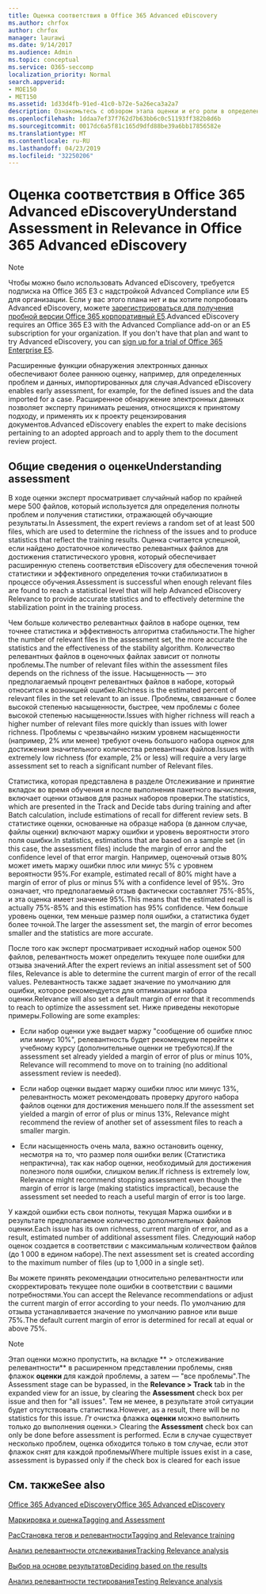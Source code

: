 ```yaml
---
title: Оценка соответствия в Office 365 Advanced eDiscovery
ms.author: chrfox
author: chrfox
manager: laurawi
ms.date: 9/14/2017
ms.audience: Admin
ms.topic: conceptual
ms.service: O365-seccomp
localization_priority: Normal
search.appverid:
- MOE150
- MET150
ms.assetid: 1d33d4fb-91ed-41c0-b72e-5a26eca3a2a7
description: Ознакомьтесь с обзором этапа оценки и его роли в определении богатости проблем во время обучения по релевантности в Office 365 Advanced eDiscovery.
ms.openlocfilehash: 1ddaa7ef37f762d7b63bb6c0c51193ff382b8d6b
ms.sourcegitcommit: 0017dc6a5f81c165d9dfd88be39a6bb17856582e
ms.translationtype: MT
ms.contentlocale: ru-RU
ms.lasthandoff: 04/23/2019
ms.locfileid: "32250206"
---
```

# <a name="understand-assessment-in-relevance-in-office-365-advanced-ediscovery"></a><span data-ttu-id="c4bbb-103">Оценка соответствия в Office 365 Advanced eDiscovery</span><span class="sxs-lookup"><span data-stu-id="c4bbb-103">Understand Assessment in Relevance in Office 365 Advanced eDiscovery</span></span>

> [!NOTE]
> <span data-ttu-id="c4bbb-p101">Чтобы можно было использовать Advanced eDiscovery, требуется подписка на Office 365 E3 с надстройкой Advanced Compliance или E5 для организации. Если у вас этого плана нет и вы хотите попробовать Advanced eDiscovery, можете [зарегистрироваться для получения пробной версии Office 365 корпоративный E5](https://go.microsoft.com/fwlink/p/?LinkID=698279).</span><span class="sxs-lookup"><span data-stu-id="c4bbb-p101">Advanced eDiscovery requires an Office 365 E3 with the Advanced Compliance add-on or an E5 subscription for your organization. If you don't have that plan and want to try Advanced eDiscovery, you can [sign up for a trial of Office 365 Enterprise E5](https://go.microsoft.com/fwlink/p/?LinkID=698279).</span></span> 
  
<span data-ttu-id="c4bbb-106">Расширенные функции обнаружения электронных данных обеспечивают более раннюю оценку, например, для определенных проблем и данных, импортированных для случая.</span><span class="sxs-lookup"><span data-stu-id="c4bbb-106">Advanced eDiscovery enables early assessment, for example, for the defined issues and the data imported for a case.</span></span> <span data-ttu-id="c4bbb-107">Расширенное обнаружение электронных данных позволяет эксперту принимать решения, относящихся к принятому подходу, и применять их к проекту рецензирования документов.</span><span class="sxs-lookup"><span data-stu-id="c4bbb-107">Advanced eDiscovery enables the expert to make decisions pertaining to an adopted approach and to apply them to the document review project.</span></span>
  
## <a name="understanding-assessment"></a><span data-ttu-id="c4bbb-108">Общие сведения о оценке</span><span class="sxs-lookup"><span data-stu-id="c4bbb-108">Understanding assessment</span></span>

<span data-ttu-id="c4bbb-109">В ходе оценки эксперт просматривает случайный набор по крайней мере 500 файлов, который используется для определения полноты проблем и получения статистики, отражающей обучающие результаты.</span><span class="sxs-lookup"><span data-stu-id="c4bbb-109">In Assessment, the expert reviews a random set of at least 500 files, which are used to determine the richness of the issues and to produce statistics that reflect the training results.</span></span> <span data-ttu-id="c4bbb-110">Оценка считается успешной, если найдено достаточное количество релевантных файлов для достижения статистического уровня, который обеспечивает расширенную степень соответствия eDiscovery для обеспечения точной статистики и эффективного определения точки стабилизатион в процессе обучения.</span><span class="sxs-lookup"><span data-stu-id="c4bbb-110">Assessment is successful when enough relevant files are found to reach a statistical level that will help Advanced eDiscovery Relevance to provide accurate statistics and to effectively determine the stabilization point in the training process.</span></span> 
  
<span data-ttu-id="c4bbb-111">Чем больше количество релевантных файлов в наборе оценки, тем точнее статистика и эффективность алгоритма стабильности.</span><span class="sxs-lookup"><span data-stu-id="c4bbb-111">The higher the number of relevant files in the assessment set, the more accurate the statistics and the effectiveness of the stability algorithm.</span></span> <span data-ttu-id="c4bbb-112">Количество релевантных файлов в оценочных файлах зависит от полноты проблемы.</span><span class="sxs-lookup"><span data-stu-id="c4bbb-112">The number of relevant files within the assessment files depends on the richness of the issue.</span></span> <span data-ttu-id="c4bbb-113">Насыщенность — это предполагаемый процент релевантных файлов в наборе, который относится к возникшей ошибке.</span><span class="sxs-lookup"><span data-stu-id="c4bbb-113">Richness is the estimated percent of relevant files in the set relevant to an issue.</span></span> <span data-ttu-id="c4bbb-114">Проблемы, связанные с более высокой степенью насыщенности, быстрее, чем проблемы с более высокой степенью насыщенности.</span><span class="sxs-lookup"><span data-stu-id="c4bbb-114">Issues with higher richness will reach a higher number of relevant files more quickly than issues with lower richness.</span></span> <span data-ttu-id="c4bbb-115">Проблемы с чрезвычайно низким уровнем насыщенности (например, 2% или менее) требуют очень большого набора оценок для достижения значительного количества релевантных файлов.</span><span class="sxs-lookup"><span data-stu-id="c4bbb-115">Issues with extremely low richness (for example, 2% or less) will require a very large assessment set to reach a significant number of Relevant files.</span></span>
  
<span data-ttu-id="c4bbb-116">Статистика, которая представлена в разделе Отслеживание и принятие вкладок во время обучения и после выполнения пакетного вычисления, включает оценки отзывов для разных наборов проверки.</span><span class="sxs-lookup"><span data-stu-id="c4bbb-116">The statistics, which are presented in the Track and Decide tabs during training and after Batch calculation, include estimations of recall for different review sets.</span></span> <span data-ttu-id="c4bbb-117">В статистике оценки, основанные на образце набора (в данном случае, файлы оценки) включают маржу ошибки и уровень вероятности этого поля ошибки.</span><span class="sxs-lookup"><span data-stu-id="c4bbb-117">In statistics, estimations that are based on a sample set (in this case, the assessment files) include the margin of error and the confidence level of that error margin.</span></span> <span data-ttu-id="c4bbb-118">Например, оценочный отзыв 80% может иметь маржу ошибки плюс или минус 5% с уровнем вероятности 95%.</span><span class="sxs-lookup"><span data-stu-id="c4bbb-118">For example, estimated recall of 80% might have a margin of error of plus or minus 5% with a confidence level of 95%.</span></span> <span data-ttu-id="c4bbb-119">Это означает, что предполагаемый отзыв фактически составляет 75%-85%, и эта оценка имеет значение 95%.</span><span class="sxs-lookup"><span data-stu-id="c4bbb-119">This means that the estimated recall is actually 75%-85% and this estimation has 95% confidence.</span></span> <span data-ttu-id="c4bbb-120">Чем больше уровень оценки, тем меньше размер поля ошибки, а статистика будет более точной.</span><span class="sxs-lookup"><span data-stu-id="c4bbb-120">The larger the assessment set, the margin of error becomes smaller and the statistics are more accurate.</span></span> 
  
<span data-ttu-id="c4bbb-121">После того как эксперт просматривает исходный набор оценок 500 файлов, релевантность может определить текущее поле ошибки для отзыва значений.</span><span class="sxs-lookup"><span data-stu-id="c4bbb-121">After the expert reviews an initial assessment set of 500 files, Relevance is able to determine the current margin of error of the recall values.</span></span> <span data-ttu-id="c4bbb-122">Релевантность также задает значение по умолчанию для ошибки, которое рекомендуется для оптимизации набора оценки.</span><span class="sxs-lookup"><span data-stu-id="c4bbb-122">Relevance will also set a default margin of error that it recommends to reach to optimize the assessment set.</span></span> <span data-ttu-id="c4bbb-123">Ниже приведены некоторые примеры.</span><span class="sxs-lookup"><span data-stu-id="c4bbb-123">Following are some examples:</span></span>
  
- <span data-ttu-id="c4bbb-124">Если набор оценки уже выдает маржу "сообщение об ошибке плюс или минус 10%", релевантность будет рекомендуем перейти к учебному курсу (дополнительные оценки не требуются).</span><span class="sxs-lookup"><span data-stu-id="c4bbb-124">If the assessment set already yielded a margin of error of plus or minus 10%, Relevance will recommend to move on to training (no additional assessment review is needed).</span></span> 
    
- <span data-ttu-id="c4bbb-125">Если набор оценки выдает маржу ошибки плюс или минус 13%, релевантность может рекомендовать проверку другого набора файлов оценки для достижения меньшего поля.</span><span class="sxs-lookup"><span data-stu-id="c4bbb-125">If the assessment set yielded a margin of error of plus or minus 13%, Relevance might recommend the review of another set of assessment files to reach a smaller margin.</span></span> 
    
- <span data-ttu-id="c4bbb-126">Если насыщенность очень мала, важно остановить оценку, несмотря на то, что размер поля ошибки велик (Статистика непрактична), так как набор оценки, необходимый для достижения полезного поля ошибки, слишком велик.</span><span class="sxs-lookup"><span data-stu-id="c4bbb-126">If richness is extremely low, Relevance might recommend stopping assessment even though the margin of error is large (making statistics impractical), because the assessment set needed to reach a useful margin of error is too large.</span></span>
    
<span data-ttu-id="c4bbb-127">У каждой ошибки есть свои полноты, текущая Маржа ошибки и в результате предполагаемое количество дополнительных файлов оценки.</span><span class="sxs-lookup"><span data-stu-id="c4bbb-127">Each issue has its own richness, current margin of error, and as a result, estimated number of additional assessment files.</span></span> <span data-ttu-id="c4bbb-128">Следующий набор оценок создается в соответствии с максимальным количеством файлов (до 1 000 в едином наборе).</span><span class="sxs-lookup"><span data-stu-id="c4bbb-128">The next assessment set is created according to the maximum number of files (up to 1,000 in a single set).</span></span>
  
<span data-ttu-id="c4bbb-129">Вы можете принять рекомендации относительно релевантности или скорректировать текущее поле ошибки в соответствии с вашими потребностями.</span><span class="sxs-lookup"><span data-stu-id="c4bbb-129">You can accept the Relevance recommendations or adjust the current margin of error according to your needs.</span></span> <span data-ttu-id="c4bbb-130">По умолчанию для отзыва устанавливается значение по умолчанию равное или выше 75%.</span><span class="sxs-lookup"><span data-stu-id="c4bbb-130">The default current margin of error is determined for recall at equal or above 75%.</span></span>
  
> [!NOTE]
> <span data-ttu-id="c4bbb-131">Этап оценки можно пропустить, на вкладке \*\* \> отслеживание релевантности\*\* в расширенном представлении проблемы, сняв флажок **оценки** для каждой проблемы, а затем — "все проблемы".</span><span class="sxs-lookup"><span data-stu-id="c4bbb-131">The Assessment stage can be bypassed, in the **Relevance \> Track** tab in the expanded view for an issue, by clearing the **Assessment** check box per issue and then for "all issues".</span></span> <span data-ttu-id="c4bbb-132">Тем не менее, в результате этой ситуации будет отсутствовать статистика.</span><span class="sxs-lookup"><span data-stu-id="c4bbb-132">However, as a result, there will be no statistics for this issue.</span></span> <span data-ttu-id="c4bbb-133">_Гт_ очистка флажка **оценки** можно выполнить только до выполнения оценки.</span><span class="sxs-lookup"><span data-stu-id="c4bbb-133">> Clearing the **Assessment** check box can only be done before assessment is performed.</span></span> <span data-ttu-id="c4bbb-134">Если в случае существует несколько проблем, оценка обходится только в том случае, если этот флажок снят для каждой проблемы</span><span class="sxs-lookup"><span data-stu-id="c4bbb-134">Where multiple issues exist in a case, assessment is bypassed only if the check box is cleared for each issue</span></span> 
  
## <a name="see-also"></a><span data-ttu-id="c4bbb-135">См. также</span><span class="sxs-lookup"><span data-stu-id="c4bbb-135">See also</span></span>

[<span data-ttu-id="c4bbb-136">Office 365 Advanced eDiscovery</span><span class="sxs-lookup"><span data-stu-id="c4bbb-136">Office 365 Advanced eDiscovery</span></span>](office-365-advanced-ediscovery.md)
  
[<span data-ttu-id="c4bbb-137">Маркировка и оценка</span><span class="sxs-lookup"><span data-stu-id="c4bbb-137">Tagging and Assessment</span></span>](tagging-and-assessment-in-advanced-ediscovery.md)
  
[<span data-ttu-id="c4bbb-138">РасСтановка тегов и релевантности</span><span class="sxs-lookup"><span data-stu-id="c4bbb-138">Tagging and Relevance training</span></span>](tagging-and-relevance-training-in-advanced-ediscovery.md)
  
[<span data-ttu-id="c4bbb-139">Анализ релевантности отслеживания</span><span class="sxs-lookup"><span data-stu-id="c4bbb-139">Tracking Relevance analysis</span></span>](track-relevance-analysis-in-advanced-ediscovery.md)
  
[<span data-ttu-id="c4bbb-140">Выбор на основе результатов</span><span class="sxs-lookup"><span data-stu-id="c4bbb-140">Deciding based on the results</span></span>](decision-based-on-the-results-in-advanced-ediscovery.md)
  
[<span data-ttu-id="c4bbb-141">Анализ релевантности тестирования</span><span class="sxs-lookup"><span data-stu-id="c4bbb-141">Testing Relevance analysis</span></span>](test-relevance-analysis-in-advanced-ediscovery.md)


